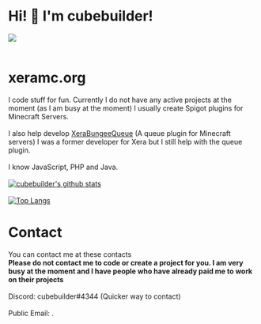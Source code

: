 # Hi! 👋 I'm cubebuilder!
![](https://komarev.com/ghpvc/?username=cube-builder)
<br>
<br>
# xeramc.org
I code stuff for fun. Currently I do not have any active projects at the moment (as I am busy at the moment) I usually create Spigot plugins for Minecraft Servers.
<br>
<br>
I also help develop <a href="https://github.com/xeraplugins/xerabungeequeue/">XeraBungeeQueue</a> (A queue plugin for Minecraft servers) I was a former developer for Xera but I still help with the queue plugin.
<br>
<br>
I know JavaScript, PHP and Java.
<br>
<br>
[![cubebuilder's github stats](https://github-readme-stats.vercel.app/api?username=cube-builder)](https://github.com/anuraghazra/github-readme-stats)
<br>
<br>
[![Top Langs](https://github-readme-stats.vercel.app/api/top-langs/?username=cube-builder&layout=compact)](https://github.com/anuraghazra/github-readme-stats)
<br>
# Contact
You can contact me at these contacts
<br>
**Please do not contact me to code or create a project for you. I am very busy at the moment and I have people who have already paid me to work on their projects**
<br>
<br>
Discord: cubebuilder#4344 (Quicker way to contact)
<br>
<br>
Public Email: .
<br>
<br>
<!--- if you're reading this i'm sorry ---!>
